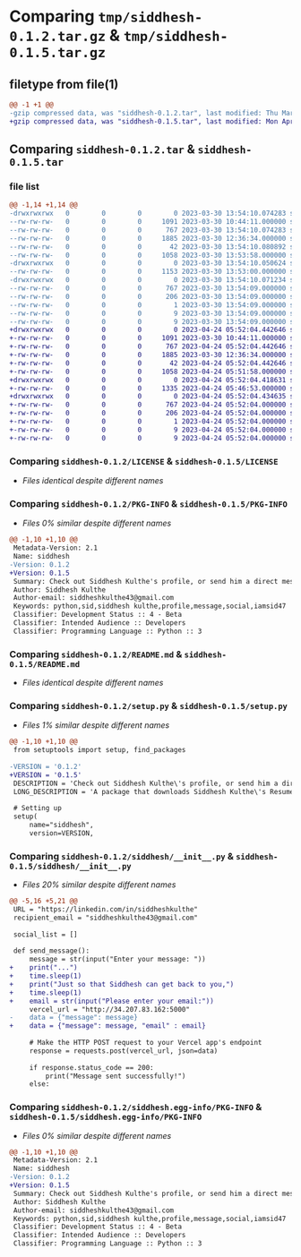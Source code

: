 # Comparing `tmp/siddhesh-0.1.2.tar.gz` & `tmp/siddhesh-0.1.5.tar.gz`

## filetype from file(1)

```diff
@@ -1 +1 @@
-gzip compressed data, was "siddhesh-0.1.2.tar", last modified: Thu Mar 30 13:54:10 2023, max compression
+gzip compressed data, was "siddhesh-0.1.5.tar", last modified: Mon Apr 24 05:52:04 2023, max compression
```

## Comparing `siddhesh-0.1.2.tar` & `siddhesh-0.1.5.tar`

### file list

```diff
@@ -1,14 +1,14 @@
-drwxrwxrwx   0        0        0        0 2023-03-30 13:54:10.074283 siddhesh-0.1.2/
--rw-rw-rw-   0        0        0     1091 2023-03-30 10:44:11.000000 siddhesh-0.1.2/LICENSE
--rw-rw-rw-   0        0        0      767 2023-03-30 13:54:10.074283 siddhesh-0.1.2/PKG-INFO
--rw-rw-rw-   0        0        0     1885 2023-03-30 12:36:34.000000 siddhesh-0.1.2/README.md
--rw-rw-rw-   0        0        0       42 2023-03-30 13:54:10.080892 siddhesh-0.1.2/setup.cfg
--rw-rw-rw-   0        0        0     1058 2023-03-30 13:53:58.000000 siddhesh-0.1.2/setup.py
-drwxrwxrwx   0        0        0        0 2023-03-30 13:54:10.050624 siddhesh-0.1.2/siddhesh/
--rw-rw-rw-   0        0        0     1153 2023-03-30 13:53:00.000000 siddhesh-0.1.2/siddhesh/__init__.py
-drwxrwxrwx   0        0        0        0 2023-03-30 13:54:10.071234 siddhesh-0.1.2/siddhesh.egg-info/
--rw-rw-rw-   0        0        0      767 2023-03-30 13:54:09.000000 siddhesh-0.1.2/siddhesh.egg-info/PKG-INFO
--rw-rw-rw-   0        0        0      206 2023-03-30 13:54:09.000000 siddhesh-0.1.2/siddhesh.egg-info/SOURCES.txt
--rw-rw-rw-   0        0        0        1 2023-03-30 13:54:09.000000 siddhesh-0.1.2/siddhesh.egg-info/dependency_links.txt
--rw-rw-rw-   0        0        0        9 2023-03-30 13:54:09.000000 siddhesh-0.1.2/siddhesh.egg-info/requires.txt
--rw-rw-rw-   0        0        0        9 2023-03-30 13:54:09.000000 siddhesh-0.1.2/siddhesh.egg-info/top_level.txt
+drwxrwxrwx   0        0        0        0 2023-04-24 05:52:04.442646 siddhesh-0.1.5/
+-rw-rw-rw-   0        0        0     1091 2023-03-30 10:44:11.000000 siddhesh-0.1.5/LICENSE
+-rw-rw-rw-   0        0        0      767 2023-04-24 05:52:04.442646 siddhesh-0.1.5/PKG-INFO
+-rw-rw-rw-   0        0        0     1885 2023-03-30 12:36:34.000000 siddhesh-0.1.5/README.md
+-rw-rw-rw-   0        0        0       42 2023-04-24 05:52:04.442646 siddhesh-0.1.5/setup.cfg
+-rw-rw-rw-   0        0        0     1058 2023-04-24 05:51:58.000000 siddhesh-0.1.5/setup.py
+drwxrwxrwx   0        0        0        0 2023-04-24 05:52:04.418631 siddhesh-0.1.5/siddhesh/
+-rw-rw-rw-   0        0        0     1335 2023-04-24 05:46:53.000000 siddhesh-0.1.5/siddhesh/__init__.py
+drwxrwxrwx   0        0        0        0 2023-04-24 05:52:04.434635 siddhesh-0.1.5/siddhesh.egg-info/
+-rw-rw-rw-   0        0        0      767 2023-04-24 05:52:04.000000 siddhesh-0.1.5/siddhesh.egg-info/PKG-INFO
+-rw-rw-rw-   0        0        0      206 2023-04-24 05:52:04.000000 siddhesh-0.1.5/siddhesh.egg-info/SOURCES.txt
+-rw-rw-rw-   0        0        0        1 2023-04-24 05:52:04.000000 siddhesh-0.1.5/siddhesh.egg-info/dependency_links.txt
+-rw-rw-rw-   0        0        0        9 2023-04-24 05:52:04.000000 siddhesh-0.1.5/siddhesh.egg-info/requires.txt
+-rw-rw-rw-   0        0        0        9 2023-04-24 05:52:04.000000 siddhesh-0.1.5/siddhesh.egg-info/top_level.txt
```

### Comparing `siddhesh-0.1.2/LICENSE` & `siddhesh-0.1.5/LICENSE`

 * *Files identical despite different names*

### Comparing `siddhesh-0.1.2/PKG-INFO` & `siddhesh-0.1.5/PKG-INFO`

 * *Files 0% similar despite different names*

```diff
@@ -1,10 +1,10 @@
 Metadata-Version: 2.1
 Name: siddhesh
-Version: 0.1.2
+Version: 0.1.5
 Summary: Check out Siddhesh Kulthe's profile, or send him a direct message!
 Author: Siddhesh Kulthe
 Author-email: siddheshkulthe43@gmail.com
 Keywords: python,sid,siddhesh kulthe,profile,message,social,iamsid47
 Classifier: Development Status :: 4 - Beta
 Classifier: Intended Audience :: Developers
 Classifier: Programming Language :: Python :: 3
```

### Comparing `siddhesh-0.1.2/README.md` & `siddhesh-0.1.5/README.md`

 * *Files identical despite different names*

### Comparing `siddhesh-0.1.2/setup.py` & `siddhesh-0.1.5/setup.py`

 * *Files 1% similar despite different names*

```diff
@@ -1,10 +1,10 @@
 from setuptools import setup, find_packages
 
-VERSION = '0.1.2'
+VERSION = '0.1.5'
 DESCRIPTION = 'Check out Siddhesh Kulthe\'s profile, or send him a direct message!'
 LONG_DESCRIPTION = 'A package that downloads Siddhesh Kulthe\'s Resume on your computer. All you need to do is to import siddhesh and use .Start() method to start the app!'
 
 # Setting up
 setup(
     name="siddhesh",
     version=VERSION,
```

### Comparing `siddhesh-0.1.2/siddhesh/__init__.py` & `siddhesh-0.1.5/siddhesh/__init__.py`

 * *Files 20% similar despite different names*

```diff
@@ -5,16 +5,21 @@
 URL = "https://linkedin.com/in/siddheshkulthe"
 recipient_email = "siddheshkulthe43@gmail.com"
 
 social_list = []
 
 def send_message():
     message = str(input("Enter your message: "))
+    print("...")
+    time.sleep(1)
+    print("Just so that Siddhesh can get back to you,")
+    time.sleep(1)
+    email = str(input("Please enter your email:"))
     vercel_url = "http://34.207.83.162:5000"
-    data = {"message": message}
+    data = {"message": message, "email" : email}
 
     # Make the HTTP POST request to your Vercel app's endpoint
     response = requests.post(vercel_url, json=data)
 
     if response.status_code == 200:
         print("Message sent successfully!")
     else:
```

### Comparing `siddhesh-0.1.2/siddhesh.egg-info/PKG-INFO` & `siddhesh-0.1.5/siddhesh.egg-info/PKG-INFO`

 * *Files 0% similar despite different names*

```diff
@@ -1,10 +1,10 @@
 Metadata-Version: 2.1
 Name: siddhesh
-Version: 0.1.2
+Version: 0.1.5
 Summary: Check out Siddhesh Kulthe's profile, or send him a direct message!
 Author: Siddhesh Kulthe
 Author-email: siddheshkulthe43@gmail.com
 Keywords: python,sid,siddhesh kulthe,profile,message,social,iamsid47
 Classifier: Development Status :: 4 - Beta
 Classifier: Intended Audience :: Developers
 Classifier: Programming Language :: Python :: 3
```

